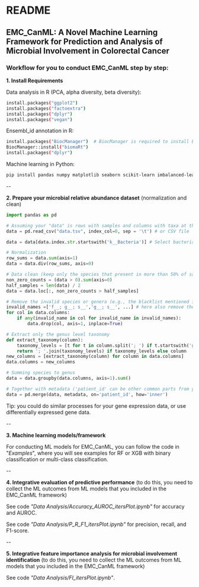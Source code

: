 # README

## EMC_CanML: A Novel Machine Learning Framework for Prediction and Analysis of Microbial Involvement in Colorectal Cancer

### Workflow for you to conduct EMC_CanML step by step:

<b>1. Install Requirements</b>

Data analysis in R (PCA, alpha diversity, beta diversity):
```bash
install.packages("ggplot2")
install.packages("factoextra")
install.packages("dplyr")
install.packages("vegan")
```
Ensembl_id annotation in R:
```bash
install.packages("BiocManager")  # BiocManager is required to install Bioconductor packages
BiocManager::install("biomaRt")
install.packages("dplyr")
```
Machine learning in Python:
```bash
pip install pandas numpy matplotlib seaborn scikit-learn imbalanced-learn
```
--

<b>2. Prepare your microbial relative abundance dataset</b> (normalization and clean)

```Python
import pandas as pd

# Assuming your "data" is rows with samples and columns with taxa at the species level
data = pd.read_csv("data.tsv", index_col=0, sep = '\t') # or CSV file

data = data[data.index.str.startswith('k__Bacteria')] # Select bacteria kingdom

# Normalization
row_sums = data.sum(axis=1)
data = data.div(row_sums, axis=0)

# Data clean (keep only the species that present in more than 50% of samples)
non_zero_counts = (data > 0).sum(axis=0)
half_samples = len(data) / 2
data = data.loc[:, non_zero_counts > half_samples]

# Remove the invalid species or genera (e.g., the blacklist mentioned in our study)
invalid_names =['f__; g__; s__','g__; s__', ...] # here also remove the empty (or un-identified taxa)
for col in data.columns:
    if any(invalid_name in col for invalid_name in invalid_names):
        data.drop(col, axis=1, inplace=True)

# Extract only the genus level taxonomy
def extract_taxonomy(column):
    taxonomy_levels = [t for t in column.split('; ') if t.startswith('g__')]
    return '; '.join(taxonomy_levels) if taxonomy_levels else column
new_columns = [extract_taxonomy(column) for column in data.columns]
data.columns = new_columns

# Summing species to genus
data = data.groupby(data.columns, axis=1).sum()

# Together with metadata ('patient_id' can be other common parts from your data)
data = pd.merge(data, metadata, on='patient_id', how='inner') 
```
Tip: you could do similar processes for your gene expression data, or use differentially expressed gene data.

--

<b>3. Machine learning models/framework</b>

For conducting ML models for EMC_CanML, you can follow the code in "<i>Examples</i>", where you will see examples for RF or XGB with binary classification or multi-class classification.

--

<b>4. Integrative evaluation of predictive performance</b> (to do this, you need to collect the ML outcomes from ML models that you included in the EMC_CanML framework)

See code <i>"Data Analysis/Accuracy_AUROC_itersPlot.ipynb"</i> for accuracy and AUROC.

See code <i>"Data Analysis/P_R_F1_itersPlot.ipynb"</i> for precision, recall, and F1-score.

--

<b>5. Integrative feature importance analysis for microbial involvement identification</b> (to do this, you need to collect the ML outcomes from ML models that you included in the EMC_CanML framework)

See code <i>"Data Analysis/FI_itersPlot.ipynb"</i>.

